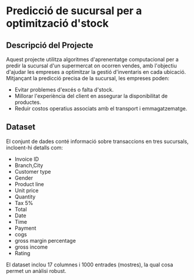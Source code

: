 # Predicció de sucursal per a optimització d'stock

## Descripció del Projecte
Aquest projecte utilitza algoritmes d'aprenentatge computacional per a predir la sucursal d'un supermercat on ocorren vendes, amb l'objectiu d'ajudar les empreses a optimitzar la gestió d'inventaris en cada ubicació. Mitjançant la predicció precisa de la sucursal, les empreses poden:
- Evitar problemes d'excés o falta d'stock.
- Millorar l'experiència del client en assegurar la disponibilitat de productes.
- Reduir costos operatius associats amb el transport i emmagatzematge.

## Dataset
El conjunt de dades conté informació sobre transaccions en tres sucursals, incloent-hi detalls com:
- Invoice ID
- Branch,City
- Customer type
- Gender
- Product line
- Unit price
- Quantity
- Tax 5%
- Total
- Date
- Time
- Payment
- cogs
- gross margin percentage
- gross income
- Rating

El dataset inclou 17 columnes i 1000 entrades (mostres), la qual cosa permet un anàlisi robust.